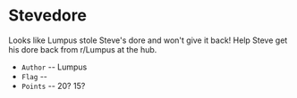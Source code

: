 # Stevedore
Looks like Lumpus stole Steve's dore and won't give it back! Help Steve get his dore back from r/Lumpus at the hub.

* `Author` -- Lumpus
* `Flag` --  
* `Points` -- 20? 15?
